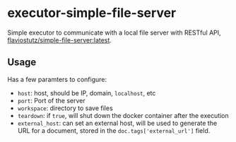 # executor-simple-file-server

Simple executor to communicate with a local file server with RESTful API, [flaviostutz/simple-file-server:latest](https://hub.docker.com/r/flaviostutz/simple-file-server).

## Usage

Has a few paramters to configure:

- `host`: host, should be IP, domain, `localhost`, etc
- `port`: Port of the server
- `workspace`: directory to save files
- `teardown`: if `true`, will shut down the docker container after the execution
- `external_host`: can set an external host, will be used to generate the URL for a document, stored in the `doc.tags['external_url']` field.
